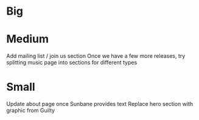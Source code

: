 # Big

# Medium
Add mailing list / join us section
Once we have a few more releases, try splitting music page into sections for different types

# Small
Update about page once Sunbane provides text
Replace hero section with graphic from Guilty

